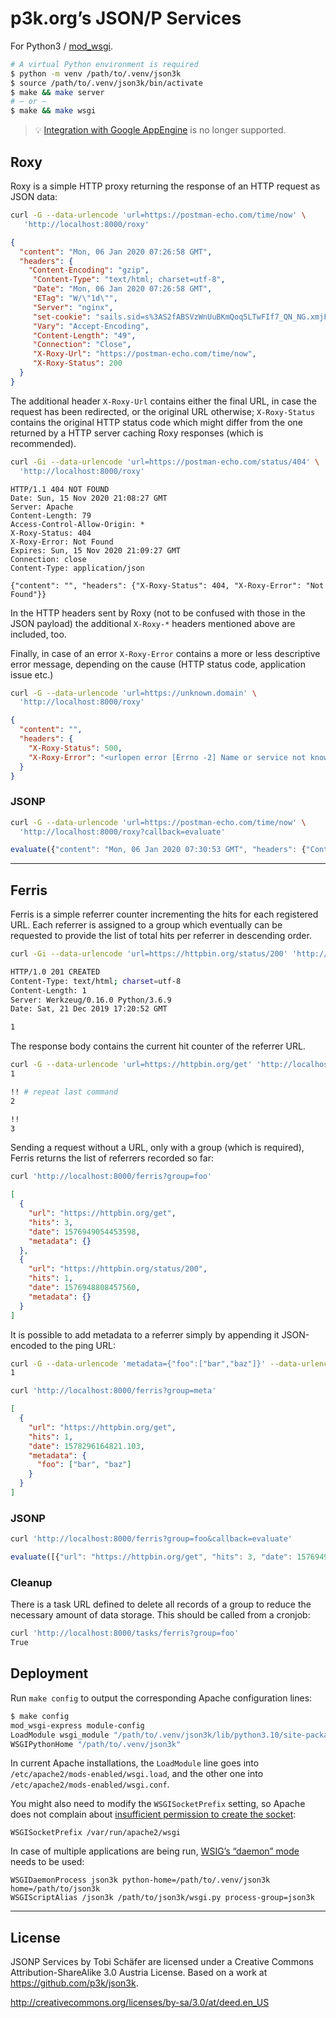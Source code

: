 # p3k.org’s JSON/P Services

For Python3 / [mod_wsgi](https://modwsgi.readthedocs.io).

```sh
# A virtual Python environment is required
$ python -m venv /path/to/.venv/json3k
$ source /path/to/.venv/json3k/bin/activate
$ make && make server
# — or —
$ make && make wsgi
```

> 💡 [Integration with Google AppEngine](https://github.com/p3k/json3k/tree/gae) is no longer supported.

## Roxy

Roxy is a simple HTTP proxy returning the response of an HTTP request as JSON data:

```sh
curl -G --data-urlencode 'url=https://postman-echo.com/time/now' \
   'http://localhost:8000/roxy'
```

```json
{
  "content": "Mon, 06 Jan 2020 07:26:58 GMT",
  "headers": {
    "Content-Encoding": "gzip",
     "Content-Type": "text/html; charset=utf-8",
     "Date": "Mon, 06 Jan 2020 07:26:58 GMT",
     "ETag": "W/\"1d\"",
     "Server": "nginx",
     "set-cookie": "sails.sid=s%3AS2fABSVzWnUuBKmQoq5LTwFIf7_QN_NG.xmjFxEuq5w2mVp9DLrknr6tNryVW4JnGO4u5N%2F8dk58; Path=/; HttpOnly",
     "Vary": "Accept-Encoding",
     "Content-Length": "49",
     "Connection": "Close",
     "X-Roxy-Url": "https://postman-echo.com/time/now",
     "X-Roxy-Status": 200
  }
}
```

The additional header `X-Roxy-Url` contains either the final URL, in case the request has been redirected, or the original URL otherwise; `X-Roxy-Status` contains the original HTTP status code which might differ from the one returned by a HTTP server caching Roxy responses (which is recommended).

```sh
curl -Gi --data-urlencode 'url=https://postman-echo.com/status/404' \
  'http://localhost:8000/roxy'
```

```plain
HTTP/1.1 404 NOT FOUND
Date: Sun, 15 Nov 2020 21:08:27 GMT
Server: Apache
Content-Length: 79
Access-Control-Allow-Origin: *
X-Roxy-Status: 404
X-Roxy-Error: Not Found
Expires: Sun, 15 Nov 2020 21:09:27 GMT
Connection: close
Content-Type: application/json

{"content": "", "headers": {"X-Roxy-Status": 404, "X-Roxy-Error": "Not Found"}}
```

In the HTTP headers sent by Roxy (not to be confused with those in the JSON payload) the additional `X-Roxy-*` headers mentioned above are included, too.

Finally, in case of an error `X-Roxy-Error` contains a more or less descriptive error message, depending on the cause (HTTP status code, application issue etc.)

```sh
curl -G --data-urlencode 'url=https://unknown.domain' \
  'http://localhost:8000/roxy'
```

```json
{
  "content": "",
  "headers": {
    "X-Roxy-Status": 500,
    "X-Roxy-Error": "<urlopen error [Errno -2] Name or service not known>"
  }
}
```

### JSONP

```sh
curl -G --data-urlencode 'url=https://postman-echo.com/time/now' \
  'http://localhost:8000/roxy?callback=evaluate'
```

```js
evaluate({"content": "Mon, 06 Jan 2020 07:30:53 GMT", "headers": {"Content-Encoding": "gzip", "Content-Type": "text/html; charset=utf-8", "Date": "Mon, 06 Jan 2020 07:30:53 GMT", "ETag": "W/\"1d\"", "Server": "nginx", "set-cookie": "sails.sid=s%3AsPZWnJe5WvmBOFj4iIydYgPGVcx-zccy.VKP6VA7uRXxkYqk%2FuwCCR9aUnMnb2BfmppSs5sC92es; Path=/; HttpOnly", "Vary": "Accept-Encoding", "Content-Length": "49", "Connection": "Close", "X-Roxy-Url": "https://postman-echo.com/time/now", "X-Roxy-Status": 200}})
```

---

## Ferris

Ferris is a simple referrer counter incrementing the hits for each registered URL. Each referrer is assigned to a group which eventually can be requested to provide the list of total hits per referrer in descending order.

```sh
curl -Gi --data-urlencode 'url=https://httpbin.org/status/200' 'http://localhost:8000/ferris?group=foo'

HTTP/1.0 201 CREATED
Content-Type: text/html; charset=utf-8
Content-Length: 1
Server: Werkzeug/0.16.0 Python/3.6.9
Date: Sat, 21 Dec 2019 17:20:52 GMT

1
```

The response body contains the current hit counter of the referrer URL.

```sh
curl -G --data-urlencode 'url=https://httpbin.org/get' 'http://localhost:8000/ferris?group=foo'
1

!! # repeat last command
2

!!
3
```

Sending a request without a URL, only with a group (which is required), Ferris returns the list of referrers recorded so far:

```sh
curl 'http://localhost:8000/ferris?group=foo'
```

```json
[
  {
    "url": "https://httpbin.org/get",
    "hits": 3,
    "date": 1576949054453598,
    "metadata": {}
  },
  {
    "url": "https://httpbin.org/status/200",
    "hits": 1,
    "date": 1576948808457560,
    "metadata": {}
  }
]
```

It is possible to add metadata to a referrer simply by appending it JSON-encoded to the ping URL:

```sh
curl -G --data-urlencode 'metadata={"foo":["bar","baz"]}' --data-urlencode 'url=https://httpbin.org/get' 'http://localhost:8000/ferris?group=meta'
1
```

```sh
curl 'http://localhost:8000/ferris?group=meta'
```

```json
[
  {
    "url": "https://httpbin.org/get",
    "hits": 1,
    "date": 1578296164821.103,
    "metadata": {
      "foo": ["bar", "baz"]
    }
  }
]
```

### JSONP

```sh
curl 'http://localhost:8000/ferris?group=foo&callback=evaluate'
```

```js
evaluate([{"url": "https://httpbin.org/get", "hits": 3, "date": 1576949054453598}, {"url": "https://httpbin.org/status/200", "hits": 1, "date": 1576948808457560}])
```

### Cleanup

There is a task URL defined to delete all records of a group to reduce the necessary amount of data storage. This should be called from a cronjob:

```sh
curl 'http://localhost:8000/tasks/ferris?group=foo'
True
```

## Deployment

Run `make config` to output the corresponding Apache configuration lines:

```sh
$ make config
mod_wsgi-express module-config
LoadModule wsgi_module "/path/to/.venv/json3k/lib/python3.10/site-packages/mod_wsgi/server/mod_wsgi-py310.cpython-310-x86_64-linux-gnu.so"
WSGIPythonHome "/path/to/.venv/json3k"
```

In current Apache installations, the `LoadModule` line goes into `/etc/apache2/mods-enabled/wsgi.load`, and the other one into `/etc/apache2/mods-enabled/wsgi.conf`.

You might also need to modify the `WSGISocketPrefix` setting, so Apache does not complain about [insufficient permission to create the socket](https://modwsgi.readthedocs.io/en/develop/user-guides/configuration-issues.html#location-of-unix-sockets):

```apache2
WSGISocketPrefix /var/run/apache2/wsgi
```

In case of multiple applications are being run, [WSIGʼs “daemon” mode](https://modwsgi.readthedocs.io/en/develop/user-guides/configuration-guidelines.html#defining-process-groups) needs to be used:

```apache2
WSGIDaemonProcess json3k python-home=/path/to/.venv/json3k home=/path/to/json3k
WSGIScriptAlias /json3k /path/to/json3k/wsgi.py process-group=json3k
```

---

## License

JSONP Services by Tobi Schäfer are licensed under a Creative Commons Attribution-ShareAlike 3.0 Austria License. Based on a work at <https://github.com/p3k/json3k>.

<http://creativecommons.org/licenses/by-sa/3.0/at/deed.en_US>
